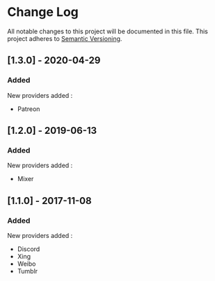# Change Log

All notable changes to this project will be documented in this file. This project adheres to [Semantic Versioning](http://semver.org/).

## [1.3.0] - 2020-04-29
### Added
New providers added :
- Patreon

## [1.2.0] - 2019-06-13
### Added
New providers added :
- Mixer

## [1.1.0] - 2017-11-08
### Added
New providers added :
- Discord
- Xing
- Weibo
- Tumblr